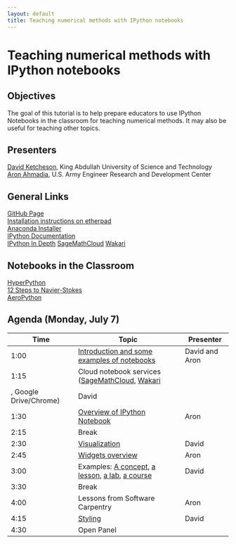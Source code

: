 ```yaml
---
layout: default
title: Teaching numerical methods with IPython notebooks
---
```


# Teaching numerical methods with IPython notebooks

## Objectives

The goal of this tutorial is to help prepare educators to use IPython
Notebooks in the classroom for teaching numerical methods.  It may also
be useful for teaching other topics.

## Presenters

[David Ketcheson](http://www.davidketcheson.info/), King Abdullah
University of Science and Technology  
[Aron Ahmadia](http://aron.ahmadia.net), U.S. Army Engineer Research and Development Center

## General Links

[GitHub Page](https://github.com/ketch/teaching-numerics-with-notebooks/)  
[Installation instructions on etherpad](https://scipy2014.etherpad.mozilla.org/17)  
[Anaconda Installer](http://continuum.io/downloads)  
[IPython Documentation](http://ipython.org/documentation.html)  
[IPython In Depth](https://github.com/ipython/ipython-in-depth)
[SageMathCloud](https://cloud.sagemath.com)
[Wakari](http://wakari.io)

## Notebooks in the Classroom

[HyperPython](http://www.davidketcheson.info/2014/05/28/hyperpython.html)  
[12 Steps to Navier-Stokes](http://lorenabarba.com/blog/cfd-python-12-steps-to-navier-stokes/)  
[AeroPython](http://lorenabarba.com/blog/announcing-aeropython/)  

## Agenda (Monday, July 7)

Time | Topic | Presenter
-----|-------|----------
1:00 | [Introduction and some examples of notebooks](http://nbviewer.ipython.org/github/ketch/teaching-numerics-with-notebooks/blob/master/Introduction.ipynb) | David and Aron
1:15 | Cloud notebook services ([SageMathCloud](https://cloud.sagemath.com), [Wakari](http://wakari.io)
, Google Drive/Chrome) | David
1:30 | [Overview of IPython Notebook](http://nbviewer.ipython.org/github/ketch/teaching-numerics-with-notebooks/blob/master/Introducing%20the%20IPython%20Notebook.ipynb) | Aron
2:15 | Break |
2:30 | [Visualization](http://nbviewer.ipython.org/urls/raw.github.com/ketch/teaching-numerics-with-notebooks/master/Plotting%20in%20the%20notebook.ipynb) | David
2:45 | [Widgets overview](http://nbviewer.ipython.org/github/ketch/teaching-numerics-with-notebooks/blob/master/Exploring%20Numerics%20with%20IPython%20Widgets.ipynb) | Aron
3:00 | Examples: [A concept](http://nbviewer.ipython.org/github/ketch/teaching-numerics-with-notebooks/blob/master/Aliasing.ipynb), [a lesson](http://nbviewer.ipython.org/github/ketch/teaching-numerics-with-notebooks/blob/master/Multigrid.ipynb), [a lab](http://nbviewer.ipython.org/github/ketch/teaching-numerics-with-notebooks/blob/master/finite_difference_lab.ipynb), [a course](http://www.davidketcheson.info/2014/05/28/hyperpython.html) | David
3:30 | Break |
4:00 | Lessons from Software Carpentry | Aron
4:15 | [Styling](http://nbviewer.ipython.org/github/ketch/teaching-numerics-with-notebooks/blob/master/Styling_notebooks.ipynb) | David
4:30 | Open Panel | 

